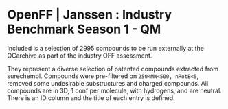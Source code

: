 # OpenFF | Janssen : Industry Benchmark Season 1 - QM

Included is a selection of 2995 compounds to be run externally at the QCarchive as part of the industry OFF assessment.

They represent a diverse selection of patented compounds extracted from surechembl. Compounds were pre-filtered on `250<MW<500, nRotB<5`, removed some undesirable substructures and charged compounds.
All compounds are in 3D, 1 conf per molecule, with hydrogens, and are neutral.
There is an ID column and the title of each entry is defined.
